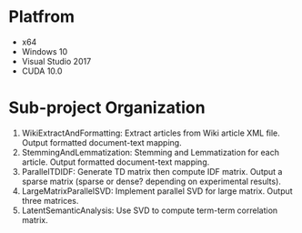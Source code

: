 # Platfrom

+ x64
+ Windows 10
+ Visual Studio 2017
+ CUDA 10.0

# Sub-project Organization

1. WikiExtractAndFormatting: Extract articles from Wiki article XML file. Output formatted document-text mapping.
2. StemmingAndLemmatization: Stemming and Lemmatization for each article. Output formatted document-text mapping.
3. ParallelTDIDF: Generate TD matrix then compute IDF matrix. Output a sparse matrix (sparse or dense? depending on experimental results).
4. LargeMatrixParallelSVD: Implement parallel SVD for large matrix. Output three matrices.
5. LatentSemanticAnalysis: Use SVD to compute term-term correlation matrix.